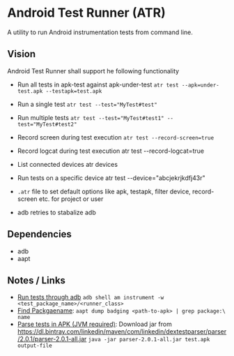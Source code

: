 # Android Test Runner (ATR)
A utility to run Android instrumentation tests from command line.

## Vision
Android Test Runner shall support he following functionality

* Run all tests in apk-test against apk-under-test
`atr test --apk=under-test.apk --testapk=test.apk` 

* Run a single test
`atr test --test="MyTest#test"`

* Run multiple tests
`atr test --test="MyTest#test1" --test="MyTest#test2"`

* Record screen during test execution
`atr test --record-screen=true`

* Record logcat during test execution
atr test --record-logcat=true

* List connected devices
atr devices

* Run tests on a specific device
atr test --device="abcjekrjkdfj43r"

* `.atr` file to set default options like apk, testapk, filter device, record-screen etc. for project or user

* adb retries to stabalize adb


## Dependencies
* adb
* aapt


## Notes / Links
* [Run tests through adb](https://developer.android.com/studio/test/command-line) `adb shell am instrument -w <test_package_name>/<runner_class>`
* [Find Packgaename](https://stackoverflow.com/questions/6289149/read-the-package-name-of-an-android-apk):
`aapt dump badging <path-to-apk> | grep package:\ name`
* [Parse tests in APK (JVM required)](https://github.com/linkedin/dex-test-parser): Download jar from https://dl.bintray.com/linkedin/maven/com/linkedin/dextestparser/parser/2.0.1/parser-2.0.1-all.jar
`java -jar parser-2.0.1-all.jar test.apk output-file`


